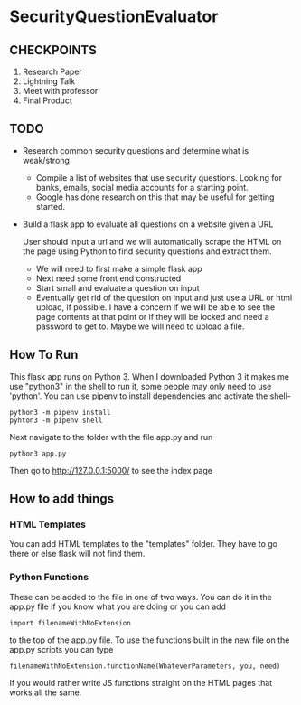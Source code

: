 # SecurityQuestionEvaluator

## CHECKPOINTS 
1. Research Paper
2. Lightning Talk
3. Meet with professor
4. Final Product

## TODO
* Research common security questions and determine what is weak/strong

	* Compile a list of websites that use security questions.  Looking for banks, emails, social media accounts for a starting point.
	* Google has done research on this that may be useful for getting started.

* Build a flask app to evaluate all questions on a website given a URL

	User should input a url and we will automatically scrape the HTML on the page using Python to find security questions and extract them.  
	* We will need to first make a simple flask app
	* Next need some front end constructed
	* Start small and evaluate a question on input
	* Eventually get rid of the question on input and just use a URL or html upload, if possible.  I have a concern if we will be able to see the page contents at that point or if they will be locked and need a password to get to.  Maybe we will need to upload a file.

## How To Run
This flask app runs on Python 3.  When I downloaded Python 3 it makes me use "python3" in the shell to run it, some people may only need to use 'python'.  You can use pipenv to install dependencies and activate the shell-

```
python3 -m pipenv install 
pyhton3 -m pipenv shell
```

Next navigate to the folder with the file app.py and run
```
python3 app.py
```
Then go to http://127.0.0.1:5000/ to see the index page


## How to add things
### HTML Templates
You can add HTML templates to the "templates" folder.  They have to go there or else flask will not find them.
### Python Functions
These can be added to the file in one of two ways.  You can do it in the app.py file if you know what you are doing or you can add 
```
import filenameWithNoExtension
```
to the top of the app.py file.  To use the functions built in the new file on the app.py scripts you can type
```
filenameWithNoExtension.functionName(WhateverParameters, you, need)
```

If you would rather write JS functions straight on the HTML pages that works all the same.